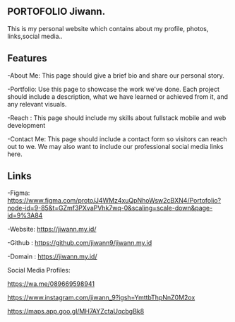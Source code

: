 ## PORTOFOLIO Jiwann.
This is my personal website which contains about my profile, photos, links,social media..

## Features
-About Me: This page should give a brief bio and share our personal story.

-Portfolio: Use this page to showcase the work we've done. Each project should include a description, what we have learned or achieved from it, and any relevant visuals.

-Reach : This page should include my skills about fullstack mobile and web development

-Contact Me: This page should include a contact form so visitors can reach out to we. We may also want to include our professional social media links here.

## Links
-Figma: https://www.figma.com/proto/J4WMz4xuQpNhoWsw2cBXN4/Portofolio?node-id=9-85&t=GZmf3PXvaPVhk7wq-0&scaling=scale-down&page-id=9%3A84

-Website: https://jiwann.my.id/

-Github : https://github.com/jiwann9/jiwann.my.id

-Domain : https://jiwann.my.id/

Social Media Profiles:

https://wa.me/089669598941

https://www.instagram.com/jiwann_9?igsh=YmttbThpNnZ0M2ox

https://maps.app.goo.gl/MH7AYZctaUqcbgBk8 


